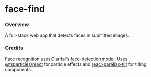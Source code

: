 # face-find

### Overview
A full-stack web app that detects faces in submitted images.

### Credits
Face recognition uses Clarifai's [face-detection model](https://clarifai.com/clarifai/main/models/face-detection).
Uses [@tsparticles/react](https://www.npmjs.com/package/@tsparticles/react) for particle effects and 
[react-parallax-tilt](https://www.npmjs.com/package/react-parallax-tilt) for tilting components.
